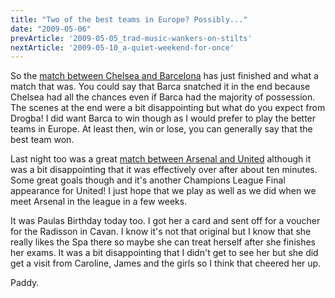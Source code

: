 ```yaml
---
title: "Two of the best teams in Europe? Possibly..."
date: "2009-05-06"
prevArticle: '2009-05-05_trad-music-wankers-on-stilts'
nextArticle: '2009-05-10_a-quiet-weekend-for-once'
---
```

So the [match between Chelsea and Barcelona](http://www.rte.ie/sport/soccer/2009/0506/chelsea_barcelona.html) has just finished and what a match that was. You could say that Barca snatched it in the end because Chelsea had all the chances even if Barca had the majority of possession. The scenes at the end were a bit disappointing but what do you expect from Drogba! I did want Barca to win though as I would prefer to play the better teams in Europe. At least then, win or lose, you can generally say that the best team won.

Last night too was a great [match between Arsenal and United](http://www.rte.ie/sport/soccer/2009/0505/arsenal_manunited.html) although it was a bit disappointing that it was effectively over after about ten minutes. Some great goals though and it's another Champions League Final appearance for United! I just hope that we play as well as we did when we meet Arsenal in the league in a few weeks.

It was Paulas Birthday today too. I got her a card and sent off for a voucher for the Radisson in Cavan. I know it's not that original but I know that she really likes the Spa there so maybe she can treat herself after she finishes her exams. It was a bit disappointing that I didn't get to see her but she did get a visit from Caroline, James and the girls so I think that cheered her up.

Paddy.